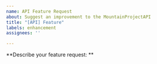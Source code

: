 ```yaml
---
name: API Feature Request
about: Suggest an improvement to the MountainProjectAPI
title: "[API] Feature"
labels: enhancement
assignees: ''

---
```


**Describe your feature request: **
